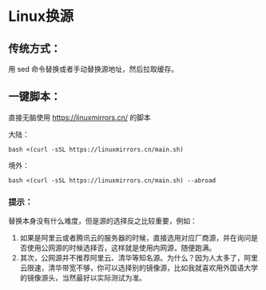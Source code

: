 # Linux换源

## 传统方式：

用 sed 命令替换或者手动替换源地址，然后拉取缓存。

## 一键脚本：

直接无脑使用 https://linuxmirrors.cn/ 的脚本

大陆：

`bash <(curl -sSL https://linuxmirrors.cn/main.sh)`

境外：

`bash <(curl -sSL https://linuxmirrors.cn/main.sh) --abroad`



### 提示：

替换本身没有什么难度，但是源的选择反之比较重要，例如：

1. 如果是阿里云或者腾讯云的服务器的时候，直接选用对应厂商源，并在询问是否使用公网源的时候选择否，这样就是使用内网源，随便跑满。
2. 其次，公网源并不推荐阿里云、清华等知名源。为什么？因为人太多了，阿里云限速，清华带宽不够，你可以选择别的镜像源，比如我就喜欢用外国语大学的镜像源头，当然最好以实际测试为准。